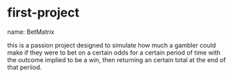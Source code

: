 # first-project
name: BetMatrix

this is a passion project designed to simulate how much a gambler could make if they were to bet on a certain odds for a certain period of time with the outcome implied to be a win, then returning an certain total at the end of that periiod.
